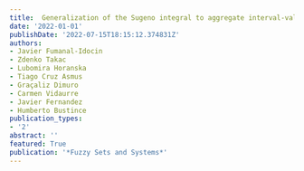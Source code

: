```yaml
---
title:  Generalization of the Sugeno integral to aggregate interval-valued data, An application to brain computer interface and social network analysis
date: '2022-01-01'
publishDate: '2022-07-15T18:15:12.374831Z'
authors:
- Javier Fumanal-Idocin
- Zdenko Takac
- Lubomira Horanska
- Tiago Cruz Asmus
- Graçaliz Dimuro
- Carmen Vidaurre
- Javier Fernandez
- Humberto Bustince
publication_types:
- '2'
abstract: ''
featured: True
publication: '*Fuzzy Sets and Systems*'
---
```


